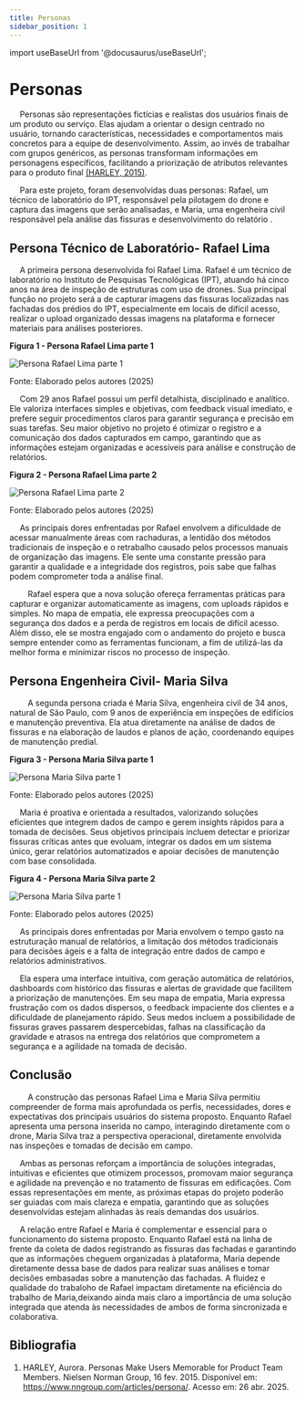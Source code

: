 ```yaml
---
title: Personas
sidebar_position: 1
---
```


import useBaseUrl from '@docusaurus/useBaseUrl';

# Personas 

&emsp; Personas são representações fictícias e realistas dos usuários finais de um produto ou serviço. Elas ajudam a orientar o design centrado no usuário, tornando características, necessidades e comportamentos mais concretos para a equipe de desenvolvimento. Assim, ao invés de trabalhar com grupos genéricos, as personas transformam informações em personagens específicos, facilitando a priorização de atributos relevantes para o produto final [(HARLEY, 2015)](https://www.nngroup.com/articles/persona/).

&emsp; Para este projeto, foram desenvolvidas duas personas: Rafael, um técnico de laboratório do IPT, responsável pela pilotagem do drone e captura das imagens que serão analisadas, e Maria, uma engenheira civil responsável pela análise das fissuras e desenvolvimento do relatório .

## Persona Técnico de Laboratório- Rafael Lima

&emsp; A primeira persona desenvolvida foi Rafael Lima. Rafael é um técnico de laboratório no Instituto de Pesquisas Tecnológicas (IPT), atuando há cinco anos na área de inspeção de estruturas com uso de drones. Sua principal função no projeto será a de capturar imagens das fissuras localizadas nas fachadas dos prédios do IPT, especialmente em locais de difícil acesso, realizar o upload organizado dessas imagens na plataforma e fornecer materiais para análises posteriores.


<div style={{ textAlign: 'center' }}>
  <p><strong>Figura 1 - Persona Rafael Lima parte 1</strong></p>
  <img 
    src={useBaseUrl('/img/Personas/persona-rafael-1.png')} 
    alt="Persona Rafael Lima parte 1" 
    title="Persona Rafael Lima parte 1" 
    style={{ maxWidth: '100%', height: 'auto' }}
  />
  <p>Fonte: Elaborado pelos autores (2025)</p>
</div>

&emsp; Com 29 anos Rafael possui um perfil detalhista, disciplinado e analítico. Ele valoriza interfaces simples e objetivas, com feedback visual imediato, e prefere seguir procedimentos claros para garantir segurança e precisão em suas tarefas. Seu maior objetivo no projeto é otimizar o registro e a comunicação dos dados capturados em campo, garantindo que as informações estejam organizadas e acessíveis para análise e construção de relatórios.

<div style={{ textAlign: 'center' }}>
  <p><strong>Figura 2 - Persona Rafael Lima parte 2</strong></p>
  <img 
    src={useBaseUrl('/img/Personas/persona-rafael-2.png')} 
    alt="Persona Rafael Lima parte 2" 
    title="Persona Rafael Lima parte 2" 
    style={{ maxWidth: '100%', height: 'auto' }}
  />
  <p>Fonte: Elaborado pelos autores (2025)</p>
</div>

&emsp; As principais dores enfrentadas por Rafael envolvem a dificuldade de acessar manualmente áreas com rachaduras, a lentidão dos métodos tradicionais de inspeção e o retrabalho causado pelos processos manuais de organização das imagens. Ele sente uma constante pressão para garantir a qualidade e a integridade dos registros, pois sabe que falhas podem comprometer toda a análise final.

 &emsp; Rafael espera que a nova solução ofereça ferramentas práticas para capturar e organizar automaticamente as imagens, com uploads rápidos e simples. No mapa de empatia, ele expressa preocupações com a segurança dos dados e a perda de registros em locais de difícil acesso. Além disso, ele se mostra engajado com o andamento do projeto e busca sempre entender como as ferramentas funcionam, a fim de utilizá-las da melhor forma e minimizar riscos no processo de inspeção.


## Persona Engenheira Civil- Maria Silva

&emsp;  A segunda persona criada é Maria Silva, engenheira civil de 34 anos, natural de São Paulo, com 9 anos de experiência em inspeções de edifícios e manutenção preventiva. Ela atua diretamente na análise de dados de fissuras e na elaboração de laudos e planos de ação, coordenando equipes de manutenção predial.

<div style={{ textAlign: 'center' }}>
  <p><strong>Figura 3 - Persona Maria Silva parte 1</strong></p>
  <img 
    src={useBaseUrl('/img/Personas/persona-maria-1.png')} 
    alt="Persona Maria Silva parte 1" 
    title="Persona Maria Silva parte 1" 
    style={{ maxWidth: '100%', height: 'auto' }}
  />
  <p>Fonte: Elaborado pelos autores (2025)</p>
</div>


&emsp; Maria é proativa e orientada a resultados, valorizando soluções eficientes que integrem dados de campo e gerem insights rápidos para a tomada de decisões. Seus objetivos principais incluem detectar e priorizar fissuras críticas antes que evoluam, integrar os dados em um sistema único, gerar relatórios automatizados e apoiar decisões de manutenção com base consolidada.


<div style={{ textAlign: 'center' }}>
  <p><strong>Figura 4 - Persona Maria Silva parte 2</strong></p>
  <img 
    src={useBaseUrl('/img/Personas/persona-maria-2.png')} 
    alt="Persona Maria Silva parte 1" 
    title="Persona Maria Silva parte 1" 
    style={{ maxWidth: '100%', height: 'auto' }}
  />
  <p>Fonte: Elaborado pelos autores (2025)</p>
</div>


&emsp;  As principais dores enfrentadas por Maria envolvem o tempo gasto na estruturação manual de relatórios, a limitação dos métodos tradicionais para decisões ágeis e a falta de integração entre dados de campo e relatórios administrativos.

  Ela espera uma interface intuitiva, com geração automática de relatórios, dashboards com histórico das fissuras e alertas de gravidade que facilitem a priorização de manutenções. Em seu mapa de empatia, Maria expressa frustração com os dados dispersos, o feedback impaciente dos clientes e a dificuldade de planejamento rápido. Seus medos incluem a possibilidade de fissuras graves passarem despercebidas, falhas na classificação da gravidade e atrasos na entrega dos relatórios que comprometem a segurança e a agilidade na tomada de decisão.

## Conclusão
&emsp;  A construção das personas Rafael Lima e Maria Silva permitiu compreender de forma mais aprofundada os perfis, necessidades, dores e expectativas dos principais usuários do sistema proposto. Enquanto Rafael apresenta uma persona inserida no campo, interagindo diretamente com o drone, Maria Silva traz a perspectiva operacional, diretamente envolvida nas inspeções e tomadas de decisão em campo.

&emsp; Ambas as personas reforçam a importância de soluções integradas, intuitivas e eficientes que otimizem processos, promovam maior segurança e agilidade na prevenção e no tratamento de fissuras em edificações. Com essas representações em mente, as próximas etapas do projeto poderão ser guiadas com mais clareza e empatia, garantindo que as soluções desenvolvidas estejam alinhadas às reais demandas dos usuários.

&emsp;  A relação entre Rafael e Maria é complementar e essencial para o funcionamento do sistema proposto. Enquanto Rafael está na linha de frente da coleta de dados registrando as fissuras das fachadas e garantindo que as informações cheguem organizadas à plataforma, Maria depende diretamente dessa base de dados para realizar suas análises e tomar decisões embasadas sobre a manutenção das fachadas. A fluidez e qualidade do trabaloho de Rafael impactam diretamente na eficiência do trabalho de Maria,deixando ainda mais claro a importância de uma solução integrada que atenda às necessidades de ambos de forma sincronizada e colaborativa.


## Bibliografia 

1. HARLEY, Aurora. Personas Make Users Memorable for Product Team Members. Nielsen Norman Group, 16 fev. 2015. Disponível em: https://www.nngroup.com/articles/persona/. Acesso em: 26 abr. 2025.